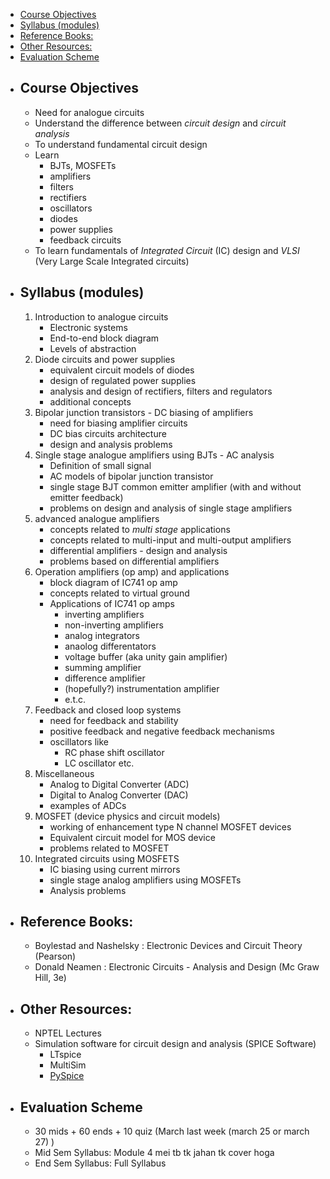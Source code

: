 <!--toc:start-->
- [Course Objectives](#course-objectives)
- [Syllabus (modules)](#syllabus-modules)
- [Reference Books: <!-- 09/01/2025 -->](#reference-books-09012025)
- [Other Resources:](#other-resources)
- [Evaluation Scheme](#evaluation-scheme)
<!--toc:end-->

<!-- Date: 02/01/2025 -->
- ## Course Objectives
    - Need for analogue circuits
    - Understand the difference between *circuit design* and *circuit analysis*
    - To understand fundamental circuit design
    - Learn 
        - BJTs, MOSFETs
        - amplifiers
        - filters
        - rectifiers
        - oscillators
        - diodes
        - power supplies 
        - feedback circuits
    - To learn fundamentals of *Integrated Circuit* (IC) design and *VLSI* (Very Large Scale Integrated circuits)
- ## Syllabus (modules)
    1) Introduction to analogue circuits
        - Electronic systems
        - End-to-end block diagram
        - Levels of abstraction
    2) Diode circuits and power supplies
        - equivalent circuit models of diodes
        - design of regulated power supplies
        - analysis and design of rectifiers, filters and regulators
        - additional concepts
    3) Bipolar junction transistors - DC biasing of amplifiers
        - need for biasing amplifier circuits
        - DC bias circuits architecture
        - design and analysis problems
    4) Single stage analogue amplifiers using BJTs - AC analysis
        - Definition of small signal
        - AC models of bipolar junction transistor
        - single stage BJT common emitter amplifier (with and without emitter feedback)
        - problems on design and analysis of single stage amplifiers
    5) advanced analogue amplifiers
        - concepts related to *multi stage* applications
        - concepts related to multi-input and multi-output amplifiers
        - differential amplifiers - design and analysis
        - problems based on differential amplifiers
    6) Operation amplifiers (op amp) and applications <!-- Date: 07/01/2025 -->
        - block diagram of IC741 op amp
        - concepts related to virtual ground
        - Applications of IC741 op amps 
            - inverting amplifiers
            - non-inverting amplifiers
            - analog integrators
            - anaolog differentators
            - voltage buffer (aka unity gain amplifier)
            - summing amplifier
            - difference amplifier
            - (hopefully?) instrumentation amplifier
            - e.t.c.
    7) Feedback and closed loop systems
        - need for feedback and stability 
        - positive feedback and negative feedback mechanisms
        - oscillators like
            - RC phase shift oscillator
            - LC oscillator etc.
    8) Miscellaneous
        - Analog to Digital Converter (ADC)
        - Digital to Analog Converter (DAC)
        - examples of ADCs
    9) MOSFET (device physics and circuit models)
        - working of enhancement type N channel MOSFET devices
        - Equivalent circuit model for MOS device
        - problems related to MOSFET
    10) Integrated circuits using MOSFETS
        - IC biasing using current mirrors
        - single stage analog amplifiers using MOSFETs
        - Analysis problems
- ## Reference Books: <!-- 09/01/2025 -->
    - Boylestad and Nashelsky : Electronic Devices and Circuit Theory (Pearson)
    - Donald Neamen : Electronic Circuits - Analysis and Design (Mc Graw Hill, 3e)
- ## Other Resources:
    - NPTEL Lectures
    - Simulation software for circuit design and analysis (SPICE Software)
        - LTspice
        - MultiSim
        - [PySpice](https://github.com/PySpice-org/PySpice)
- ## Evaluation Scheme
    - 30 mids + 60 ends + 10 quiz (March last week (march 25 or march 27) )
    - Mid Sem Syllabus: Module 4 mei tb tk jahan tk cover hoga
    - End Sem Syllabus: Full Syllabus

